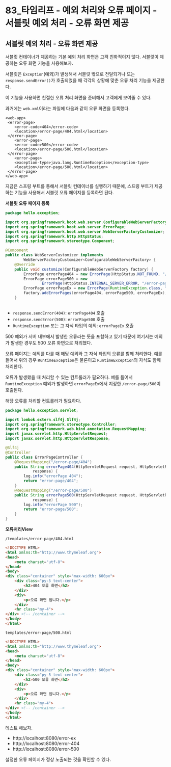 # 83_타임리프 - 예외 처리와 오류 페이지 - 서블릿 예외 처리 - 오류 화면 제공

##  서블릿 예외 처리 - 오류 화면 제공

서블릿 컨테이너가 제공하는 기본 예외 처리 화면은 고객 친화적이지 않다. 서블릿이 제공하는 오류 화면 기능을 사용해보자.



서블릿은 `Exception`(예외)가 발생해서 서블릿 밖으로 전달되거나 또는 `response.sendError()`가 호출되었을 때 각각의 상황에 맞춘 오류 처리 기능을 제공한다.

이 기능을 사용하면 친절한 오류 처리 화면을 준비해서 고객에게 보여줄 수 있다.



과거에는 `web.xml`이라는 파일에 다음과 같이 오류 화면을 등록했다.

```
<web-app>
 <error-page>
 	<error-code>404</error-code>
 	<location>/error-page/404.html</location>
 </error-page>
 	<error-page>
 	<error-code>500</error-code>
 	<location>/error-page/500.html</location>
 </error-page>
 	<error-page>
 	<exception-type>java.lang.RuntimeException</exception-type>
 	<location>/error-page/500.html</location>
 </error-page>
</web-app>

```

지금은 스프링 부트를 통해서 서블릿 컨테이너를 실행하기 때문에, 스프링 부트가 제공하는 기능을 사용해서 서블릿 오류 페이지를 등록하면 된다.



**서블릿 오류 페이지 등록**

```java
package hello.exception;

import org.springframework.boot.web.server.ConfigurableWebServerFactory;
import org.springframework.boot.web.server.ErrorPage;
import org.springframework.boot.web.server.WebServerFactoryCustomizer;
import org.springframework.http.HttpStatus;
import org.springframework.stereotype.Component;

@Component
public class WebServerCustomizer implements
        WebServerFactoryCustomizer<ConfigurableWebServerFactory> {
    @Override
    public void customize(ConfigurableWebServerFactory factory) {
        ErrorPage errorPage404 = new ErrorPage(HttpStatus.NOT_FOUND, "/error-page/404");
        ErrorPage errorPage500 = new
                ErrorPage(HttpStatus.INTERNAL_SERVER_ERROR, "/error-page/500");
        ErrorPage errorPageEx = new ErrorPage(RuntimeException.class, "/error-page/500");
        factory.addErrorPages(errorPage404, errorPage500, errorPageEx);
    }
  
```

* `response.sendError(404)`: `errorPage404` 호출
* `response.sendError(500)`: `errorPage500` 호출
* `RuntimeException` 또는 그 자식 타입의 예외: `errorPageEx` 호출

500 예외가 서버 내부에서 발생한 오류라는 뜻을 포함하고 있기 때문에 여기서는 예외가 발생한 경우도 500 오류 화면으로 처리했다.

오류 페이지는 예외를 다룰 때 해당 예외와 그 자식 타입의 오류를 함께 처리한다. 예를 들어서 위의 경우 `RuntimeException`은 물론이고 `RuntimeException`의 자식도 함께 처리한다.

오류가 발생했을 때 처리할 수 있는 컨트롤러가 필요하다. 예를 들어서 `RuntimeException` 예외가 발생하면 `errorPageEx`에서 지정한 `/error-page/500`이 호출된다.



해당 오류를 처리할 컨트롤러가 필요하다.

```java
package hello.exception.servlet;

import lombok.extern.slf4j.Slf4j;
import org.springframework.stereotype.Controller;
import org.springframework.web.bind.annotation.RequestMapping;
import javax.servlet.http.HttpServletRequest;
import javax.servlet.http.HttpServletResponse;

@Slf4j
@Controller
public class ErrorPageController {
    @RequestMapping("/error-page/404")
    public String errorPage404(HttpServletRequest request, HttpServletResponse
            response) {
        log.info("errorPage 404");
        return "error-page/404";
    }
    @RequestMapping("/error-page/500")
    public String errorPage500(HttpServletRequest request, HttpServletResponse
            response) {
        log.info("errorPage 500");
        return "error-page/500";
    }
}
```



**오류처리View**

`/templates/error-page/404.html`

```html
<!DOCTYPE HTML>
<html xmlns:th="http://www.thymeleaf.org">
<head>
    <meta charset="utf-8">
</head>
<body>
<div class="container" style="max-width: 600px">
    <div class="py-5 text-center">
        <h2>404 오류 화면</h2>
    </div>
    <div>
        <p>오류 화면 입니다.</p>
    </div>
    <hr class="my-4">
</div> <!-- /container -->
</body>
</html>
```

`templates/error-page/500.html`

```html
<!DOCTYPE HTML>
<html xmlns:th="http://www.thymeleaf.org">
<head>
    <meta charset="utf-8">
</head>
<body>
<div class="container" style="max-width: 600px">
    <div class="py-5 text-center">
        <h2>500 오류 화면</h2>
    </div>
    <div>
        <p>오류 화면 입니다.</p>
    </div>
    <hr class="my-4">
</div> <!-- /container -->
</body>
</html>
```

테스트 해보자.

* http://localhost:8080/error-ex
* http://localhost:8080/error-404
* http://localhost:8080/error-500

설정한 오류 페이지가 정상 노출되는 것을 확인할 수 있다.

